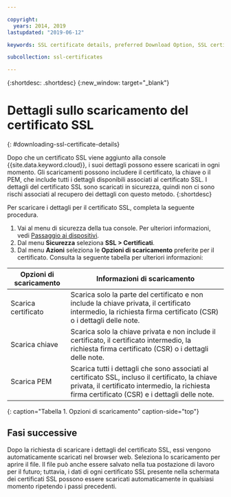 ```yaml
---

copyright:
  years: 2014, 2019
lastupdated: "2019-06-12"

keywords: SSL certificate details, preferred Download Option, SSL certificate download details

subcollection: ssl-certificates

---
```


{:shortdesc: .shortdesc}
{:new_window: target="_blank"}

# Dettagli sullo scaricamento del certificato SSL
{: #downloading-ssl-certificate-details}

Dopo che un certificato SSL viene aggiunto alla console {{site.data.keyword.cloud}}, i suoi dettagli possono essere scaricati in ogni momento. Gli scaricamenti possono includere il certificato, la chiave o il PEM, che include tutti i dettagli disponibili associati al certificato SSL. I dettagli del certificato SSL sono scaricati in sicurezza, quindi non ci sono rischi associati al recupero dei dettagli con questo metodo.
{:shortdesc}

Per scaricare i dettagli per il certificato SSL, completa la seguente procedura.

1. Vai al menu di sicurezza della tua console. Per ulteriori informazioni, vedi [Passaggio ai dispositivi](/docs/infrastructure/ssl-certificates?topic=virtual-servers-navigating-devices).
2. Dal menu **Sicurezza** seleziona **SSL > Certificati**.
3. Dal menu **Azioni** seleziona le **Opzioni di scaricamento** preferite per il certificato. Consulta la seguente tabella per ulteriori informazioni:

| Opzioni di scaricamento      | Informazioni di scaricamento |
| -------------------- | -------------------- |
| Scarica certificato | Scarica solo la parte del certificato e non include la chiave privata, il certificato intermedio, la richiesta firma certificato (CSR) o i dettagli delle note. |
| Scarica chiave         | Scarica solo la chiave privata e non include il certificato, il certificato intermedio, la richiesta firma certificato (CSR) o i dettagli delle note. |
| Scarica PEM         | Scarica tutti i dettagli che sono associati al certificato SSL, incluso il certificato, la chiave privata, il certificato intermedio, la richiesta firma certificato (CSR) e i dettagli delle note. |
{: caption="Tabella 1. Opzioni di scaricamento" caption-side="top"}

## Fasi successive

Dopo la richiesta di scaricare i dettagli del certificato SSL, essi vengono automaticamente scaricati nel browser web. Seleziona lo scaricamento per aprire il file. Il file può anche essere salvato nella tua postazione di lavoro per il futuro; tuttavia, i dati di ogni certificato SSL presente nella schermata dei certificati SSL possono essere scaricati automaticamente in qualsiasi momento ripetendo i passi precedenti.


